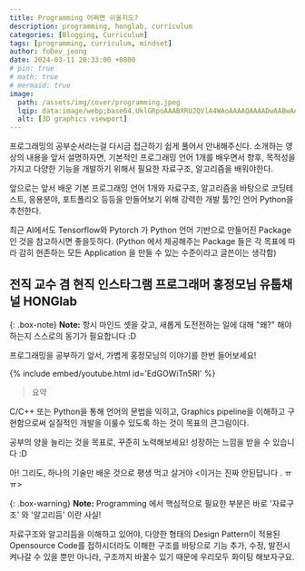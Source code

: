 ```yaml
---
title: Programming 어쩌면 쉬울지도?
description: programming, honglab, curriculum
categories: [Blogging, Curriculum]
tags: [programming, curriculum, mindset]
author: foDev_jeong
date: 2024-03-11 20:33:00 +0800
# pin: true
# math: true
# mermaid: true
image:
  path: /assets/img/cover/programming.jpeg
  lqip: data:image/webp;base64,UklGRpoAAABXRUJQVlA4WAoAAAAQAAAADwAABwAAQUxQSDIAAAARL0AmbZurmr57yyIiqE8oiG0bejIYEQTgqiDA9vqnsUSI6H+oAERp2HZ65qP/VIAWAFZQOCBCAAAA8AEAnQEqEAAIAAVAfCWkAALp8sF8rgRgAP7o9FDvMCkMde9PK7euH5M1m6VWoDXf2FkP3BqV0ZYbO6NA/VFIAAAA
  alt: [3D graphics viewport]
---
```


프로그래밍의 공부순서라는걸 다시금 접근하기 쉽게 풀어서 안내해주신다. 소개하는 영상의 내용을 앞서 설명하자면, 기본적인 프로그래밍 언어 1개를 배우면서 향후, 목적성을 가지고 다양한 기능을 개발하기 위해서 필요한 자료구조, 알고리즘을 배워야한다. 

앞으로는 앞서 배운 기본 프로그래밍 언어 1개와 자료구조, 알고리즘을 바탕으로 코딩테스트, 응용분야, 포트폴리오 등등을 만들어보기 위해 강력한 개발 툴?인 언어 Python을 추천한다.

최근 AI에서도 Tensorflow와 Pytorch 가 Python 언어 기반으로 만들어진 Package인 것을 참고하시면 좋을듯하다.
(Python 에서 제공해주는 Package 들은 각 목표에 따라 감히 현존하는 모든 Application 을 만들 수 있는 수준이라고 글쓴이는 생각함)

## **전직 교수 겸 현직  인스타그램 프로그래머 홍정모님 유툽채널 HONGlab**

{: .box-note}
**Note:** 항시 마인드 셋을 갖고, 새롭게 도전전하는 일에 대해 "왜?" 해야하는지 스스로의 동기가 필요합니다 :D

프로그래밍을 공부하기 앞서, 가볍게 홍정모님의 이야기를 한번 들어보세요!

{% include embed/youtube.html id='EdGOWiTn5RI' %}

> 요약

C/C++ 또는 Python을 통해 언어의 문법을 익히고, Graphics pipeline을 이해하고 구현함으로써 실질적인 개발을 이룰수 있도록 하는 것이 목표의 큰그림이다. 

공부의 양을 늘리는 것을 목표로, 꾸준히 노력해보세요! 성장하는 느낌을 받을 수 있습니다 :D

아! 그리도, 하나의 기술만 배운 것으로 평생 먹고 살거야 <이거는 진짜 안된답니다 . ㅠㅠ>

{: .box-warning}
**Note:** Programming 에서 핵심적으로 필요한 부분은 바로 '자료구조' 와 '알고리듬' 이란 사실!


자료구조와 알고리듬을 이해하고 있어야, 다양한 형태의 Design Pattern이 적용된 Opensource Code를 접하시더라도 이해한 구조를 바탕으로 기능 추가, 수정, 발전시켜나갈 수 있을 뿐만 아니라, 구조까지 바꿀수 있기 때문에 우리모두 화이팅 해보자구요.





